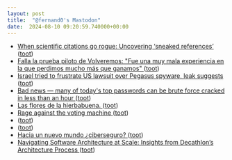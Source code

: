 ```yaml
---
layout: post
title:  "@fernand0's Mastodon"
date:  2024-08-10 09:20:59.740000+00:00
---
```

*  [When scientific citations go rogue: Uncovering ‘sneaked references’ ](https://theconversation.com/when-scientific-citations-go-rogue-uncovering-sneaked-references-23385) ([toot](https://mastodon.social/@fernand0/112936986852569323))
*  [Falla la prueba piloto de Volveremos: "Fue una muy mala experiencia en la que perdimos mucho más que ganamos" ](https://www.elperiodicodearagon.com/aragon/2024/07/26/falla-prueba-piloto-volveremos-mala-106080744.html?dd=2024072) ([toot](https://mastodon.social/@fernand0/112936761007464186))
*  [Israel tried to frustrate US lawsuit over Pegasus spyware, leak suggests ](https://www.theguardian.com/news/article/2024/jul/25/israel-tried-to-frustrate-us-lawsuit-over-pegasus-spyware-leak-suggests?CMP=share_btn_ur) ([toot](https://mastodon.social/@fernand0/112936568011476458))
*  [Bad news — many of today's top passwords can be brute force cracked in less than an hour ](https://www.techradar.com/pro/security/bad-news-many-of-todays-top-passwords-can-be-cracked-with-brute-force-in-less-than-an-hou) ([toot](https://mastodon.social/@fernand0/112935819112436488))
*  [Las flores de la hierbabuena. ](https://avecesunafoto.wordpress.com/2024/08/09/las-flores-de-la-hierbabuena) ([toot](https://mastodon.social/@fernand0/112935131168263466))
*  [Rage against the voting machine  ](https://www.politico.com/newsletters/weekly-cybersecurity/2024/06/17/rage-against-the-voting-machine-00163612) ([toot](https://mastodon.social/@fernand0/112935027226309011))
*  [ ](https://mastodon.social/users/fernand0/statuses/112933609033888111/activity) ([toot](https://mastodon.social/users/fernand0/statuses/112933609033888111/activity))
*  [ ](https://mastodon.social/users/fernand0/statuses/112933608511426464/activity) ([toot](https://mastodon.social/users/fernand0/statuses/112933608511426464/activity))
*  [Hacia un nuevo mundo ¿ciberseguro? ](https://blogs.elconfidencial.com/espana/blog-fide/2024-07-25/regulacion-ciberseguridad_3929766) ([toot](https://mastodon.social/@fernand0/112933242126843507))
*  [Navigating Software Architecture at Scale: Insights from Decathlon’s Architecture Process ](https://www.infoq.com/news/2024/07/decathlon-architecture-process) ([toot](https://mastodon.social/@fernand0/112933241981559053))
